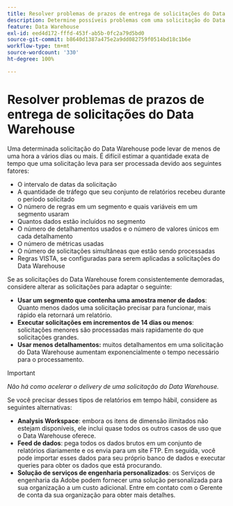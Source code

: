 ```yaml
---
title: Resolver problemas de prazos de entrega de solicitações do Data Warehouse
description: Determine possíveis problemas com uma solicitação do Data Warehouse que pode prolongar os prazos de entrega.
feature: Data Warehouse
exl-id: eed4d172-fffd-453f-ab5b-0fc2a79d5bd0
source-git-commit: b8640d1387a475e2a9dd082759f0514bd18c1b6e
workflow-type: tm+mt
source-wordcount: '330'
ht-degree: 100%

---
```


# Resolver problemas de prazos de entrega de solicitações do Data Warehouse

Uma determinada solicitação do Data Warehouse pode levar de menos de uma hora a vários dias ou mais. É difícil estimar a quantidade exata de tempo que uma solicitação leva para ser processada devido aos seguintes fatores:

* O intervalo de datas da solicitação
* A quantidade de tráfego que seu conjunto de relatórios recebeu durante o período solicitado
* O número de regras em um segmento e quais variáveis em um segmento usaram
* Quantos dados estão incluídos no segmento
* O número de detalhamentos usados e o número de valores únicos em cada detalhamento
* O número de métricas usadas
* O número de solicitações simultâneas que estão sendo processadas
* Regras VISTA, se configuradas para serem aplicadas a solicitações do Data Warehouse

Se as solicitações do Data Warehouse forem consistentemente demoradas, considere alterar as solicitações para adaptar o seguinte:

* **Usar um segmento que contenha uma amostra menor de dados**: Quanto menos dados uma solicitação precisar para funcionar, mais rápido ela retornará um relatório.
* **Executar solicitações em incrementos de 14 dias ou menos**: solicitações menores são processadas mais rapidamente do que solicitações grandes.
* **Usar menos detalhamentos:** muitos detalhamentos em uma solicitação do Data Warehouse aumentam exponencialmente o tempo necessário para o processamento.

>[!IMPORTANT]
>
> *Não há como acelerar o delivery de uma solicitação do Data Warehouse.*

Se você precisar desses tipos de relatórios em tempo hábil, considere as seguintes alternativas:

* **Analysis Workspace**: embora os itens de dimensão ilimitados não estejam disponíveis, ele inclui quase todos os outros casos de uso que o Data Warehouse oferece.
* **Feed de dados**: pega todos os dados brutos em um conjunto de relatórios diariamente e os envia para um site FTP. Em seguida, você pode importar esses dados para seu próprio banco de dados e executar queries para obter os dados que está procurando.
* **Solução de serviços de engenharia personalizados**: os Serviços de engenharia da Adobe podem fornecer uma solução personalizada para sua organização a um custo adicional. Entre em contato com o Gerente de conta da sua organização para obter mais detalhes.
